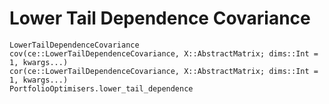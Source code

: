 # Lower Tail Dependence Covariance

```@docs
LowerTailDependenceCovariance
cov(ce::LowerTailDependenceCovariance, X::AbstractMatrix; dims::Int = 1, kwargs...)
cor(ce::LowerTailDependenceCovariance, X::AbstractMatrix; dims::Int = 1, kwargs...)
PortfolioOptimisers.lower_tail_dependence
```
